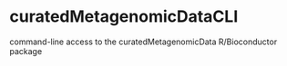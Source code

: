 # curatedMetagenomicDataCLI
command-line access to the curatedMetagenomicData R/Bioconductor package
